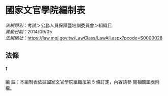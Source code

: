 # 國家文官學院編制表

*法規類別*：考試＞公務人員保障暨培訓委員會＞組織目       
*異動日期*：2014/09/05  
*法規網址*：https://law.moj.gov.tw/LawClass/LawAll.aspx?pcode=S0000028



## 法條
##### 1
編      註：本編制表依據國家文官學院組織法第 5  條訂定，內容請參
            閱相關圖表附檔。


